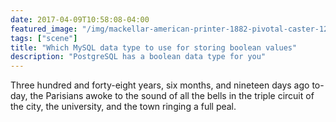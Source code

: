 ```yaml
---
date: 2017-04-09T10:58:08-04:00
featured_image: "/img/mackellar-american-printer-1882-pivotal-caster-1200rgb-2048x.jpg"
tags: ["scene"]
title: "Which MySQL data type to use for storing boolean values"
description: "PostgreSQL has a boolean data type for you"
---
```


Three hundred and forty-eight years, six months, and nineteen days ago
to-day, the Parisians awoke to the sound of all the bells in the triple
circuit of the city, the university, and the town ringing a full peal.

